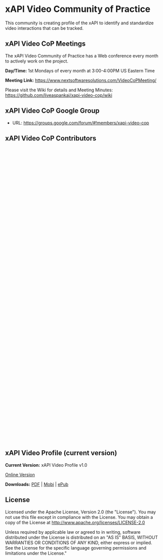 # xAPI Video Community of Practice

This community is creating profile of the xAPI to identify and standardize video interactions that can be tracked.

## xAPI Video CoP Meetings

The xAPI Video Community of Practice has a Web conference every month to actively work on the project.

**Day/Time:** 1st Mondays of every month at 3:00-4:00PM US Eastern Time<Br>

**Meeting Link:** https://www.nextsoftwaresolutions.com/VideoCoPMeeting/ 

Please visit the Wiki for details and Meeting Minutes:  
https://github.com/liveaspankaj/xapi-video-cop/wiki

## xAPI Video CoP Google Group

* URL: https://groups.google.com/forum/#!members/xapi-video-cop


## xAPI Video CoP Contributors 

<table cellspacing="0" cellpadding="0" dir="ltr" border="1" style="table-layout: fixed; font-size: 10pt; font-family: arial, sans, sans-serif; width: 0px; border-collapse: collapse; border: none;">
   <colgroup>
      <col width="243">
      <col width="309">
   </colgroup>
   <tbody>
      <tr style="font-weight:bold;">
         <td>Name</td>
         <td>Company</td>
      </tr>
      <tr>
         <td>Pankaj Agrawal</td>
         <td>Next Software Solutions</td>
      </tr>
      <tr>
         <td>Humera Shazia</td>
         <td>Next Software Solutions</td>
      </tr>
      <tr>
         <td>Jonathan Mark Kevan</td>
         <td>University of Hawaii at Manoa</td>
      </tr>
      <tr>
         <td>Jason Haag</td>
         <td>ADL &amp; Veracity</td>
      </tr>
      <tr>
         <td>Anthony Altieri</td>
         <td>RedCross</td>
      </tr>
      <tr>
         <td>Patrick Selby</td>
         <td>LexisNexis</td>
      </tr>
      <tr>
         <td>Mark Grant</td>
         <td></td>
      </tr>
      <tr>
         <td>Charles Touron</td>
         <td>US ARMY</td>
      </tr>
      <tr>
         <td>Craig Wiggins</td>
         <td>ADL</td>
      </tr>
      <tr>
         <td>Andy Johnson</td>
         <td>ADL</td>
      </tr>
      <tr>
         <td>Bill McDonald</td>
         <td>cmi5 working group leader</td>
      </tr>
      <tr>
         <td>Henry Ryng</td>
         <td>inXsol</td>
      </tr>
      <tr>
         <td>Adam Cooper</td>
         <td>Cetis, University of Bolton, UK</td>
      </tr>
      <tr>
         <td>Andrew Downes</td>
         <td>Rustici</td>
      </tr>
      <tr>
         <td>Christopher Thompson</td>
         <td></td>
      </tr>
      <tr>
         <td>Daniel Latourelle</td>
         <td></td>
      </tr>
      <tr>
         <td>Florian Tolk</td>
         <td>ADL</td>
      </tr>
      <tr>
         <td>Ingo Dahn</td>
         <td>University of Koblenz-Landau</td>
      </tr>
      <tr>
         <td>J Pablo Caballero</td>
         <td>Acutilis s.l</td>
      </tr>
      <tr>
         <td>Jeff Segall</td>
         <td></td>
      </tr>
      <tr>
         <td>Jessie Chuang</td>
         <td>Classroom Aid Inc.</td>
      </tr>
      <tr>
         <td>John Costa</td>
         <td>IEEE ADB/RePubIT</td>
      </tr>
      <tr>
         <td>Marko Grolo</td>
         <td></td>
      </tr>
      <tr>
         <td>Michael Stordeur</td>
         <td>JDI Software</td>
      </tr>
      <tr>
         <td>Trey Hayden</td>
         <td>ADL</td>
      </tr>
      <tr>
         <td>Vincent</td>
         <td></td>
      </tr>
   </tbody>
</table>


## xAPI Video Profile (current version)

<b>Current Version:</b> xAPI Video Profile v1.0

[Online Version](https://liveaspankaj.gitbooks.io/xapi-video-profile/content/SUMMARY.html) 

<b>Downloads:</b> [PDF](https://www.gitbook.com/download/pdf/book/liveaspankaj/xapi-video-profile) | [Mobi](https://www.gitbook.com/download/mobi/book/liveaspankaj/xapi-video-profile) | [ePub](https://www.gitbook.com/download/epub/book/liveaspankaj/xapi-video-profile) 

## License
Licensed under the Apache License, Version 2.0 (the "License"). You may not use this file except in compliance with the License. You may obtain a copy of the License at http://www.apache.org/licenses/LICENSE-2.0

Unless required by applicable law or agreed to in writing, software distributed under the License is distributed on an "AS IS" BASIS, WITHOUT WARRANTIES OR CONDITIONS OF ANY KIND, either express or implied. See the License for the specific language governing permissions and limitations under the License."



